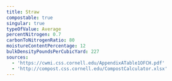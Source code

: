 ```yaml
---
title: Straw
compostable: true
singular: true
typeOfValue: Average
percentNitrogen: 0.7
carbonToNitrogenRatio: 80
moistureContentPercentage: 12
bulkDensityPoundsPerCubicYard: 227
sources:
  - 'https://cwmi.css.cornell.edu/AppendixATable1OFCH.pdf'
  - 'http://compost.css.cornell.edu/CompostCalculator.xlsx'
---
```


